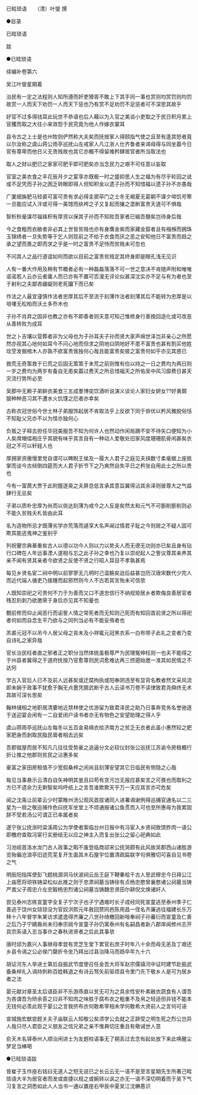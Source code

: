 已畦琐语　　（清）叶燮 撰  

●目录  

已畦琐语  

跋  

●已畦琐语  

续编补卷第六  

吴江叶燮星期着  

治民有一定之法程则人知所遵而奸吏猾胥不敢上下其手同一事也赏则均赏罚则均罚故赏一人而天下劝罚一人而天下惩也乃有赏不足劝罚不足惩者可不深思其故乎  

好官不过多得钱耳此玩世不恭语也后人藉以为入官之美谈小吏取之于民日积月累上官攫而取之大往小来敛怨于民究竟为他人作嫁衣裳耳  

县令古之上士是也州牧则俨然称大夫矣而抚按家人得颐指气使之且至有逢其怒者竟以尔汝称之虞山蒋公雨亭巡抚山左戒家人凡江浙人仕齐鲁者来谒母得与同坐葢今日官有尊卑而他日义无贵贱故也其它亦概不得留难矜肆居官者所当取法也  

取人之财以肥已之家家可肥乎即可肥矣亦当念民力之艰不可任意以妄取  

官室之美衣食之丰花辰月夕之宴享亦既极一时之盛抑思人生之福为有尽乎轮回之说或不足凭而子孙之困乏转眼即得人但知积金以遗子孙而不知惜福以遗子孙不亦愚哉  

广厦细旃肥马轻裘可富可贵有求必得圭窦荜门之士冬无褐夏无葛朝不谋夕啼饥号寒一旦能应试入泮或可得一美馆而纨袴之子又复起而攘之垄断富贵天道可不惧哉  

智析秋毫谋尽锱铢积有厚资以保其子孙而不知败吾家者已输吾髓矣岂待身后哉  

今之食粗而衣敝者非必其上世皆贫贱也亦有身膺金紫而家藏金窟者且有襁褓而拥珠玉锦绣者一旦失势等于乞人则现前之不给于衣食而厌之恶之安知他日不富贵而趋之承之望而畏之即而求之乎是一时之富贵不足恃而贫贱未可忽也  

不问其人之品行道谊如何而欲以目前之富贵贫贱定其终身即是眼孔浅无见识  

人有一番大作用及稍有节概者必有一种磊磊落落不可一世之意决不肯随声附和唯唯诺诺若人云亦云者庸人而已亦有不置可否漫无评论似甚深沈实亦不足与有为者也至于射利之夫鄙吝龌龊则老死牖下而已矣  

作法之人最宜谨慎作法者忠厚其后不至流于刻薄作法者刻薄其后不能转为忠厚是以培塿无松柏而沃土多乔木也  

子孙不肖弃之固非也教之亦有不即善者则天意可知己惟修身行善挽回造化或可改恶从善转败为成耳  

世之卜吉壤以营葬者非为父母也为子孙耳夫子孙而贤大家声绵世泽岂非亲心之所愿然亦视其心地何如耳今不问心地而但求之阴地曰阴地好不患不富贵也甚有割买他姓坟茔发掘棺木人亦孰不欲富贵我独何心哉且能富贵矣彼之富贵何如乎亦见其惑已  

救荒无奇策救于已荒之后固无策策于未荒之前则惟有俭以持之一日之费均为两日则一岁之费均为两岁有备自无患矣葢过费天之所忌惜福天之所佑吴中风习靡费日甚天灾流行势所必至  

吴郡中无赖子弟鲜衣美食三五成羣博奕饮酒听说演义谈论人家妇女妍女??好勇鬬狠种种恶习其不遭水火饥馑之厄者亦幸矣  

古称衣冠世俗今世士林子弟服饰起居不肯取法乎上反欲下同于俳优以矜风雅脱俗恬不知耻父兄亦不以为怪亦独何心  

负贩之子释去担任华冠美服吾不知为何许人也然动作闲局蹐不安不待矢口便知为小人矣席帽缊袍庄乎其貌有味乎其言自有一种动人爱敬处旧家风度珊珊肌骨闲甚矣衣冠之不可以轩轾人也  

厚拥家资傲慢里党自谓可以睥睨王侯及一履大人君子之庭见夫挟数寸柔毫据上座抵掌而谈今古倾倒四筵而大人君子折节下之乃爽然自失平日之矜张自用此士之所以贵也  

今有一富啇大贾于此附膻逐臭之夫屏息低言承其意旨冀得沾其余泽则彼尊大之气益肆行无忌矣  

子弟以质朴忠厚为尚而以佻达刻薄为戒今之人反是矣然太和元气不可斵削斵削则必不能久贫贱夭札皆由此耳  

名为造物所忌才既薄劣学亦荒落而遽享大名声闻过情君子耻之今则居之不疑人固可欺其能逃鬼神之鉴别乎  

列祝瞽宗典綦重矣古人以德以功今人则以力以势夫人而无德无功则亦已矣且身有玷行口碑在人年远事湮人遂相与忘之此子孙之幸也乃复以崇祀起人之訾议尊其亲养其亲不闻有贤其亲者今欲贤之反使不贤之行昭人耳目不孝孰甚焉  

每见乡贤名宦二祠中明以前寥寥无几明时己滥觞矣迨后益甚岂历汉唐宋数代少完人而近代端人循吏乃接踵而起邪然则今人不古若其言殆未可信欤  

人既知崇祀之可贵何不力于为善而又口不道忠信行不纳规矩居乡者欺侮良善居官者残忍刻剥乃欲邀荣于身后亦见其不知量也  

覩前修而仰止闻恶行而诟訾人情之常死者而无知则己死而有知回首前贤之所以得祀者何如而自念生平乃欲与之同列当必有不能妥侑者也  

羔裘元冠不以吊今人居父母之丧未及小祥辄元冠黑衣系一白布带子此礼之变者乃变自诗礼之家异哉  

官长治民枉者直之邪者正之职分当然体统虽极尊严为民理冤伸枉则一也夫不能得之于州县者冀得之于道府抚按乃官愈尊则民词愈难达再三控遡始邀一准其如民情之不达何  

学古入官后人已不及前人远甚矣或迂腐拘执或阳奉阴违至有显背名教者然文采风流即未娴于政事不犹愈于胸无点墨凭臆武断乎古人云读书万卷不读律致君尧舜终无术其故可深长思矣  

翰林储相之地职居清要地近禁林使之优游留为致君泽民之助乃日事奔竞务名誉驰逐于送迎宴会闲有一二自爱闭户读书者亦无有物色之安望助理之得人乎  

虞山蒋雨亭巡抚山左每冬以五百金易绵衣给济南方之贫乏无衣者此虽小惠然较之肥家肥身而剥取民脂民膏者相去远矣  

吾郡僦屋而居不知凡几往往受势豪之追逼分文必较仪封张公巡抚江苏谕令房租概行折让推之他郡则贫民之沾惠多矣  

豪富之家田房租值不少宽假桑梓之闲尚且刻薄安望其它日临民有恻隐之心哉  

每见当事悬示云清白自矢神明其鉴且曰苟有贪污岂无报应甚矣言之可畏也而取利之方已不遗余力无剩智矣呜呼纸上之言吾谁欺欺天乎万一天应其言亦可危矣  

闻之沈禹让前辈云少时蒙睢州汤公观风首拔诸同人进署谒谢例得巡捕官通名以二三星为一扇之敬巡捕作色曰抚军坐堂上不烦通报诸公鱼贯而入可也至所惠毋为我累固辞不受若汤公可谓正已率属者矣  

遂宁张公抚浙时梁溪周公为学使者案临台州日报中有冯宦入乡贤祠致馈胙肉一语公即檄府查取冯宦行实册结无以应之神主入而复出张公之留心祀典如此  

习池岘首洛水龙门古人政事之暇不废登临商邱宋公抚哭颇有此风故吴郡西山诸胜游览殆徧沧浪亭旧迹荒芜复开生面其木石屋宇位置清疏扁联字句俱雅切可喜自见书卷之气  

明辰阳指挥使彭飞题桃源洞马伏波祠云岳王庭下鞭秦桧千古人思武穆忠今日拜公江上庙愿将顽铁铸梁松似此推之则于忠肃祠墓当铸徐有贞杨忠愍曾襄愍诸公祠墓当铸严嵩父子周忠介左忠毅杨忠烈诸公祠墓当铸魏忠贤田尔耕倪文焕诸奸人  

尝见泰州志练宣童字全复子宁次子也子宁遇难时长子成经同死宣童逃至泰州季子仁善逃于饶州女琼琼没为官奴洪熙元年赦回赘同邑陈用昌一侄名齐廉逃往福建长乐万秝十八年督学朱某访求遣逸得齐廉之八世孙绮檄回新唫奉祠子孙蕃衍而宣童及仁善之后乃子宁嫡裔尚未归奉宗祧今宣童子孙仍寓泰州有名嗣昌者新八郡庠闻修州志开具宗系请入志当事许之春秋进贤者之后此其事欤  

唐时邱为嘉兴人事继母孝尝有灵芝生堂下累官右庶子时年八十余而母无恙及丁艰还乡县令谒之公必侯门罄折令坐乃拜出过县治降马而趋卒年九十六  

胡证河东人举进士第后自振武节度使召任金吾大将军赵宗儒镇河中证时建节赴振武备桑梓礼入谒持刺称百姓韩退之有诗云驽矢前驱烦县令里门先下敬乡人是可为居乡者之法  

晏元献对章圣太后语臣非不乐游燕直以贫无可为之具余性安朴素敝衣蔬食有人谓吾为吝谓吾为矫余荅之曰非不知肉之味胜于腐布衣之粗重不及帛之轻适但非钱不能本无钱何必羡此观于晏公之言我侪布衣何敢希宰相未学何敢希大贤前人之言何可诬  

宣城施宏猷尝题关夫子庙联云人知敬公矣须学公去就之正辞受之明生死之烈公岂异人哉只尽人君臣之义朋友之信兄弟之亲不惟典切庄重且有儆诫世人意  

俞天木名铎泰州人顺治闲进士为友题柱语事无了期丢过去念有起处放下来此唤醒尘梦足当棒喝  

●已畦琐语跋  

昔崔子玉作座右铭曰无道人之短无说已之长云云无一语不是至言星期先生所著己畦琐语大半为居官者而发或直捷以规之或婉转以讽之亦无一语不深切明着而于吴下气习复言之洞悉如此人人当书一通以置座右甲辰中夏吴江沈楙惪识  
